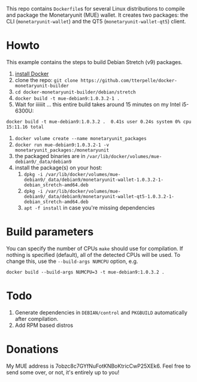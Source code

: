 This repo contains `Dockerfile`s for several Linux distributions to compile and package the Monetaryunit (MUE) wallet. It creates two packages: the CLI (`monetaryunit-wallet`) and the QT5 (`monetaryunit-wallet-qt5`) client.

# Howto
This example contains the steps to build Debian Stretch (v9) packages.

1. [install Docker](https://docs.docker.com/engine/installation/linux/docker-ce/debian/)
1. clone the repo: `git clone https://github.com/tterpelle/docker-monetaryunit-builder`
1. `cd docker-monetaryunit-builder/debian/stretch`
1. `docker build -t mue-debian9:1.0.3.2-1 .`
1. Wait for iiiiiit ... this entire build takes around 15 minutes on my Intel i5-6300U:
```
docker build -t mue-debian9:1.0.3.2 .  0.41s user 0.24s system 0% cpu 15:11.16 total
```
1. `docker volume create --name monetaryunit_packages`
1. `docker run mue-debian9:1.0.3.2-1 -v monetaryunit_packages:/monetaryunit`
1. the packaged binaries are in `/var/lib/docker/volumes/mue-debian9/_data/debian9`
1. install the package(s) on your host:
    1. `dpkg -i /var/lib/docker/volumes/mue-debian9/_data/debian9/monetaryunit-wallet-1.0.3.2-1-debian_stretch-amd64.deb`
    1. `dpkg -i /var/lib/docker/volumes/mue-debian9/_data/debian9/monetaryunit-wallet-qt5-1.0.3.2-1-debian_stretch-amd64.deb`
    1. `apt -f install` in case you're missing dependencies

# Build parameters
You can specify the number of CPUs `make` should use for compilation. If nothing is specified (default), all of the detected CPUs will be used. To change this, use the `--build-args NUMCPU` option, e.g. 

```
docker build --build-args NUMCPU=3 -t mue-debian9:1.0.3.2 .
```

# Todo
1. Generate dependencies in `DEBIAN/control` and `PKGBUILD` automatically after compilation.
1. Add RPM based distros

# Donations
My MUE address is 7obzc8c7GYfNuFotKNBoKtricCwP25XEk6. Feel free to send some over, or not, it's entirely up to you!
